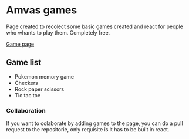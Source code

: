 # Amvas games

Page created to recolect some basic games created and react for people who whants
to play them. Completely free.

<a href="https://games.amauryvasquez.com/" target="_blank" referrer="noopener noreferrer">
Game page
</a>

## Game list

- Pokemon memory game
- Checkers
- Rock paper scissors
- Tic tac toe

### Collaboration

If you want to colaborate by adding games to the page, you can do a pull request to the repositorie,
only requisite is it has to be built in react.
